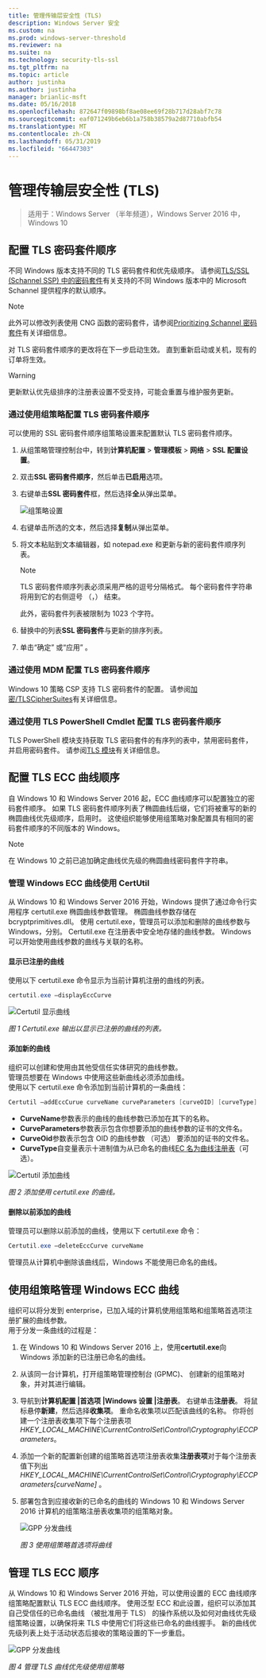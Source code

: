 ```yaml
---
title: 管理传输层安全性 (TLS)
description: Windows Server 安全
ms.custom: na
ms.prod: windows-server-threshold
ms.reviewer: na
ms.suite: na
ms.technology: security-tls-ssl
ms.tgt_pltfrm: na
ms.topic: article
author: justinha
ms.author: justinha
manager: brianlic-msft
ms.date: 05/16/2018
ms.openlocfilehash: 872647f09898bf8ae08ee69f28b717d28abf7c78
ms.sourcegitcommit: eaf071249b6eb6b1a758b38579a2d87710abfb54
ms.translationtype: MT
ms.contentlocale: zh-CN
ms.lasthandoff: 05/31/2019
ms.locfileid: "66447303"
---
```

# <a name="manage-transport-layer-security-tls"></a>管理传输层安全性 (TLS)

>适用于：Windows Server （半年频道），Windows Server 2016 中，Windows 10

## <a name="configuring-tls-cipher-suite-order"></a>配置 TLS 密码套件顺序

不同 Windows 版本支持不同的 TLS 密码套件和优先级顺序。 请参阅[TLS/SSL (Schannel SSP) 中的密码套件](https://msdn.microsoft.com/library/windows/desktop/aa374757.aspx)有关支持的不同 Windows 版本中的 Microsoft Schannel 提供程序的默认顺序。

> [!NOTE] 
> 此外可以修改列表使用 CNG 函数的密码套件，请参阅[Prioritizing Schannel 密码套件](https://msdn.microsoft.com/library/windows/desktop/bb870930.aspx)有关详细信息。

对 TLS 密码套件顺序的更改将在下一步启动生效。 直到重新启动或关机，现有的订单将生效。

> [!WARNING] 
> 更新默认优先级排序的注册表设置不受支持，可能会重置与维护服务更新。 

### <a name="configuring-tls-cipher-suite-order-by-using-group-policy"></a>通过使用组策略配置 TLS 密码套件顺序

可以使用的 SSL 密码套件顺序组策略设置来配置默认 TLS 密码套件顺序。

1. 从组策略管理控制台中，转到**计算机配置** > **管理模板** > **网络** >  **SSL 配置设置**。
2. 双击**SSL 密码套件顺序**，然后单击**已启用**选项。
3. 右键单击**SSL 密码套件**框，然后选择**全**从弹出菜单。

   ![组策略设置](../media/Transport-Layer-Security-protocol/ssl-cipher-suite-order-gp-setting.png)

4. 右键单击所选的文本，然后选择**复制**从弹出菜单。
5. 将文本粘贴到文本编辑器，如 notepad.exe 和更新与新的密码套件顺序列表。

   > [!NOTE]
   > TLS 密码套件顺序列表必须采用严格的逗号分隔格式。 每个密码套件字符串将用到它的右侧逗号 （，） 结束。 
   > 
   > 此外，密码套件列表被限制为 1023 个字符。

6. 替换中的列表**SSL 密码套件**与更新的排序列表。
7. 单击“确定”  或“应用”  。

### <a name="configuring-tls-cipher-suite-order-by-using-mdm"></a>通过使用 MDM 配置 TLS 密码套件顺序

Windows 10 策略 CSP 支持 TLS 密码套件的配置。 请参阅[加密/TLSCipherSuites](https://msdn.microsoft.com/windows/hardware/commercialize/customize/mdm/policy-configuration-service-provider#cryptography-tlsciphersuites)有关详细信息。

### <a name="configuring-tls-cipher-suite-order-by-using-tls-powershell-cmdlets"></a>通过使用 TLS PowerShell Cmdlet 配置 TLS 密码套件顺序

TLS PowerShell 模块支持获取 TLS 密码套件的有序列的表中，禁用密码套件，并启用密码套件。 请参阅[TLS 模块](https://technet.microsoft.com/itpro/powershell/windows/tls/tls)有关详细信息。

## <a name="configuring-tls-ecc-curve-order"></a>配置 TLS ECC 曲线顺序 

自 Windows 10 和 Windows Server 2016 起，ECC 曲线顺序可以配置独立的密码套件顺序。 如果 TLS 密码套件顺序列表了椭圆曲线后缀，它们将被重写的新的椭圆曲线优先级顺序，启用时。 这使组织能够使用组策略对象配置具有相同的密码套件顺序的不同版本的 Windows。

> [!NOTE]
> 在 Windows 10 之前已追加确定曲线优先级的椭圆曲线密码套件字符串。

### <a name="managing-windows-ecc-curves-using-certutil"></a>管理 Windows ECC 曲线使用 CertUtil

从 Windows 10 和 Windows Server 2016 开始，Windows 提供了通过命令行实用程序 certutil.exe 椭圆曲线参数管理。 椭圆曲线参数存储在 bcryptprimitives.dll。 使用 certutil.exe，管理员可以添加和删除的曲线参数与 Windows，分别。 Certutil.exe 在注册表中安全地存储的曲线参数。 Windows 可以开始使用曲线参数的曲线与关联的名称。    

#### <a name="displaying-registered-curves"></a>显示已注册的曲线

使用以下 certutil.exe 命令显示为当前计算机注册的曲线的列表。

```powershell
certutil.exe –displayEccCurve
```

![Certutil 显示曲线](../media/Transport-Layer-Security-protocol/certutil-display-curves.png)

*图 1 Certutil.exe 输出以显示已注册的曲线的列表。*

#### <a name="adding-a-new-curve"></a>添加新的曲线

组织可以创建和使用由其他受信任实体研究的曲线参数。  
管理员想要在 Windows 中使用这些新曲线必须添加曲线。  
使用以下 certutil.exe 命令添加到当前计算机的一条曲线：

```powershell
Certutil —addEccCurue curveName curveParameters [curveOID] [curveType]
```

- **CurveName**参数表示的曲线的曲线参数已添加在其下的名称。
- **CurveParameters**参数表示包含你想要添加的曲线参数的证书的文件名。
- **CurveOid**参数表示包含 OID 的曲线参数 （可选） 要添加的证书的文件名。
- **CurveType**自变量表示十进制值为从已命名的曲线[EC 名为曲线注册表](http://www.iana.org/assignments/tls-parameters/tls-parameters.xhtml#tls-parameters-8)（可选）。

![Certutil 添加曲线](../media/Transport-Layer-Security-protocol/certutil-add-curves.png)

*图 2 添加使用 certutil.exe 的曲线。*

#### <a name="removing-a-previously-added-curve"></a>删除以前添加的曲线

管理员可以删除以前添加的曲线，使用以下 certutil.exe 命令：

```powershell
Certutil.exe –deleteEccCurve curveName
```

管理员从计算机中删除该曲线后，Windows 不能使用已命名的曲线。

## <a name="managing-windows-ecc-curves-using-group-policy"></a>使用组策略管理 Windows ECC 曲线

组织可以将分发到 enterprise，已加入域的计算机使用组策略和组策略首选项注册扩展的曲线参数。  
用于分发一条曲线的过程是：

1.  在 Windows 10 和 Windows Server 2016 上，使用**certutil.exe**向 Windows 添加新的已注册已命名的曲线。
2.  从该同一台计算机，打开组策略管理控制台 (GPMC)、 创建新的组策略对象，并对其进行编辑。
3.  导航到**计算机配置 |首选项 |Windows 设置 |注册表**。  右键单击**注册表**。 将鼠标悬停**新建**，然后选择**收集项**。 重命名收集项以匹配该曲线的名称。 你将创建一个注册表收集项下每个注册表项*HKEY_LOCAL_MACHINE\CurrentControlSet\Control\Cryptography\ECCParameters*。
4.  添加一个新的配置新创建的组策略首选项注册表收集**注册表项**对于每个注册表值下列出*HKEY_LOCAL_MACHINE\CurrentControlSet\Control\Cryptography\ECCParameters\[curveName]* 。
5.  部署包含到应接收新的已命名的曲线的 Windows 10 和 Windows Server 2016 计算机的组策略注册表收集项的组策略对象。

    ![GPP 分发曲线](../media/Transport-Layer-Security-protocol/gpp-distribute-curves.png)

    *图 3 使用组策略首选项将曲线*

## <a name="managing-tls-ecc-order"></a>管理 TLS ECC 顺序

从 Windows 10 和 Windows Server 2016 开始，可以使用设置的 ECC 曲线顺序组策略配置默认 TLS ECC 曲线顺序。 使用泛型 ECC 和此设置，组织可以添加其自己受信任的已命名曲线 （被批准用于 TLS） 的操作系统以及如何对曲线优先级组策略设置，以确保将来 TLS 中使用它们将这些已命名的曲线握手。 新的曲线优先级列表上处于活动状态后接收的策略设置的下一步重启。     

![GPP 分发曲线](../media/Transport-Layer-Security-protocol/gp-managing-tls-curve-priority-order.png)

*图 4 管理 TLS 曲线优先级使用组策略*


